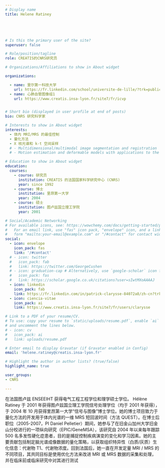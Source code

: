 ```yaml
---
# Display name
title: Helene Ratiney





# Is this the primary user of the site?
superuser: false

# Role/position/tagline
role: CREATIS的CNRS研究员

# Organizations/Affiliations to show in About widget

organizations:

  - name: 里尔第一科技大学
    url: https://fr.linkedin.com/school/universite-de-lille/?trk=public_profile_topcard-school 
  - name: 心肺血管图像组1
    url: https://www.creatis.insa-lyon.fr/site7/fr/icvp


# Short bio (displayed in user profile at end of posts)
bio: CNRS 研究科学家

# Interests to show in About widget
interests:
  - 体内 MRI/MRS 的最佳控制
  - 量化方法
  - X 核光谱和 k-t 空间采样
  # - Multidimensional/multimodal image segmentation and registration
  # - Motion estimation and deformable models with applications to the 3D analysis of the heart functions

# Education to show in About widget
education:
  courses:
    - course: 研究员
      institution: CREATIS 的法国国家科学研究中心 (CNRS)
      year: since 1992
    - course: 博士
      institution: 里昂第一大学
      year: 2004
    - course: 硕士
      institution: 图卢兹国立理工学院
      year: 2001

# Social/Academic Networking
# For available icons, see: https://wowchemy.com/docs/getting-started/page-builder/#icons
#   For an email link, use "fas" icon pack, "envelope" icon, and a link in the
#   form "mailto:your-email@example.com" or "/#contact" for contact widget.
social:
  - icon: envelope
    icon_pack: fas
    link: '/#contact'
  # - icon: twitter
  #   icon_pack: fab
  #   link: https://twitter.com/GeorgeCushen
  # - icon: graduation-cap # Alternatively, use `google-scholar` icon from `ai` icon pack
  #   icon_pack: fas
  #   link: https://scholar.google.co.uk/citations?user=sIwtMXoAAAAJ
  - icon: linkedin
    icon_pack: fab
    link: https://fr.linkedin.com/in/patrick-clarysse-84072a8/zh-cn?trk=people-guest_people_search-card
  - icon: ciencia-vitae
    icon_pack: ai
    link: https://www.creatis.insa-lyon.fr/site7/fr/users/clarysse 

# Link to a PDF of your resume/CV.
# To use: copy your resume to `static/uploads/resume.pdf`, enable `ai` icons in `params.toml`,
# and uncomment the lines below.
# - icon: cv
#   icon_pack: ai
#   link: uploads/resume.pdf

# Enter email to display Gravatar (if Gravatar enabled in Config)
email: 'helene.ratiney@creatis.insa-lyon.fr'

# Highlight the author in author lists? (true/false)
highlight_name: true

user_groups:
- CNRS
 
---
```


在法国图卢兹 ENSEEIHT 获得电气工程工程学位和理学硕士学位。 Hélène Ratiney 于 2001 年获得图卢兹国立理工学院信号处理学位（均于 2001 年获得），于 2004 年 10 月获得里昂第一大学“信号与图像”博士学位。她的博士项目致力于量化方法的开发用于体内光谱的一维 MRS 短回波时间（方法 QUEST）。在博士后职位（2005-2007，PI Daniel Pelletier）期间，她参与了在旧金山加州大学旧金山分校进行的一项纵向研究（EPIC/GeneMSA），该研究自 2004 年以来每年跟踪 500 名多发性硬化症患者，目的是捕捉控制疾病演变的变化和学习因素。她的主要贡献包括制定脑光谱成像数据的量化策略，以获取组织特异性（白质/灰质）生化信息：代谢物 T1、代谢物浓度。回到法国后，她一直在开发定量 MRI / MRS 的不同项目，其共同目标是使用优化方法来改进 MRI 或 MRS 数据的采集和处理，并在临床前或临床研究中对其进行测试
